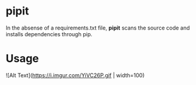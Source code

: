 # pipit
In the absense of a requirements.txt file, **pipit** scans the source code and installs dependencies through pip.

# Usage
![Alt Text](https://i.imgur.com/YiVC26P.gif | width=100)
